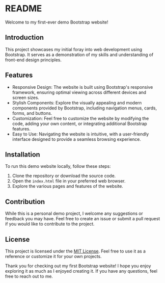 # README

Welcome to my first-ever demo Bootstrap website!

## Introduction
This project showcases my initial foray into web development using Bootstrap. It serves as a demonstration of my skills and understanding of front-end design principles.

## Features
- Responsive Design: The website is built using Bootstrap's responsive framework, ensuring optimal viewing across different devices and screen sizes.
- Stylish Components: Explore the visually appealing and modern components provided by Bootstrap, including navigation menus, cards, forms, and buttons.
- Customization: Feel free to customize the website by modifying the code, adding your own content, or integrating additional Bootstrap features.
- Easy to Use: Navigating the website is intuitive, with a user-friendly interface designed to provide a seamless browsing experience.

## Installation
To run this demo website locally, follow these steps:
1. Clone the repository or download the source code.
2. Open the `index.html` file in your preferred web browser.
3. Explore the various pages and features of the website.

## Contribution
While this is a personal demo project, I welcome any suggestions or feedback you may have. Feel free to create an issue or submit a pull request if you would like to contribute to the project.

## License
This project is licensed under the [MIT License](https://opensource.org/licenses/MIT). Feel free to use it as a reference or customize it for your own projects.

Thank you for checking out my first Bootstrap website! I hope you enjoy exploring it as much as I enjoyed creating it. If you have any questions, feel free to reach out to me.
